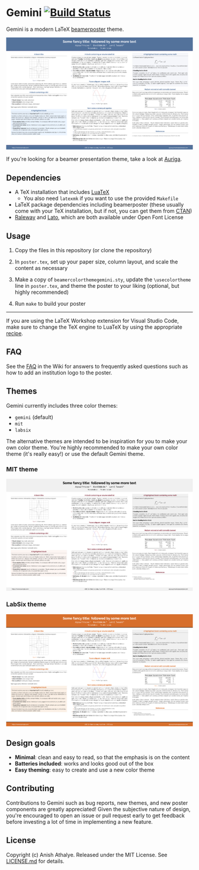# Gemini [![Build Status](https://github.com/anishathalye/gemini/workflows/CI/badge.svg)](https://github.com/anishathalye/gemini/actions?query=workflow%3ACI)

Gemini is a modern LaTeX [beamerposter] theme.

<p align="center">
<a href="https://raw.githubusercontent.com/anishathalye/assets/master/gemini/poster-gemini.pdf">
<img src="https://raw.githubusercontent.com/anishathalye/assets/master/gemini/poster-gemini-small.png">
</a>
</p>

If you're looking for a beamer presentation theme, take a look at [Auriga].

## Dependencies

* A TeX installation that includes [LuaTeX]
    * You also need `latexmk` if you want to use the provided `Makefile`
* LaTeX package dependencies including beamerposter (these usually come with
  your TeX installation, but if not, you can get them from [CTAN])
* [Raleway] and [Lato], which are both available under Open Font License

## Usage

1. Copy the files in this repository (or clone the repository)

1. In `poster.tex`, set up your paper size, column layout, and scale the
   content as necessary

1. Make a copy of `beamercolorthemegemini.sty`, update the `\usecolortheme`
   line in `poster.tex`, and theme the poster to your liking (optional, but
   highly recommended)

1. Run `make` to build your poster

-----

If you are using the LaTeX Workshop extension for Visual Studio Code, make sure to change the TeX engine to LuaTeX by using the appropriate [recipe](https://github.com/James-Yu/LaTeX-Workshop/wiki/Compile#latex-recipes).

## FAQ

See the [FAQ] in the Wiki for answers to frequently asked questions such as how
to add an institution logo to the poster.

## Themes

Gemini currently includes three color themes:

* `gemini` (default)
* `mit`
* `labsix`

The alternative themes are intended to be inspiration for you to make your own
color theme. You're highly recommended to make your own color theme (it's
really easy!) or use the default Gemini theme.

### MIT theme

<p align="center">
<a href="https://raw.githubusercontent.com/anishathalye/assets/master/gemini/poster-mit.pdf">
<img src="https://raw.githubusercontent.com/anishathalye/assets/master/gemini/poster-mit-small.png">
</a>
</p>

### LabSix theme

<p align="center">
<a href="https://raw.githubusercontent.com/anishathalye/assets/master/gemini/poster-labsix.pdf">
<img src="https://raw.githubusercontent.com/anishathalye/assets/master/gemini/poster-labsix-small.png">
</a>
</p>

## Design goals

* **Minimal**: clean and easy to read, so that the emphasis is on the content
* **Batteries included**: works and looks good out of the box
* **Easy theming**: easy to create and use a new color theme

## Contributing

Contributions to Gemini such as bug reports, new themes, and new poster
components are greatly appreciated! Given the subjective nature of design,
you're encouraged to open an issue or pull request early to get feedback before
investing a lot of time in implementing a new feature.

## License

Copyright (c) Anish Athalye. Released under the MIT License. See
[LICENSE.md][license] for details.

[beamerposter]: https://github.com/deselaers/latex-beamerposter
[Auriga]: https://github.com/anishathalye/auriga
[LuaTeX]: http://www.luatex.org/
[CTAN]: https://ctan.org/
[Raleway]: https://www.fontsquirrel.com/fonts/raleway
[Lato]: https://www.fontsquirrel.com/fonts/lato
[license]: LICENSE.md
[FAQ]: https://github.com/anishathalye/gemini/wiki/FAQ
